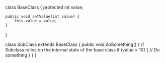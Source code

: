 class BaseClass {
    protected int value;

    public void setValue(int value) {
        this.value = value;
    }
}

class SubClass extends BaseClass {
    public void doSomething() {
        // Subclass relies on the internal state of the base class
        if (value > 10) {
            // Do something
        }
    }
}


